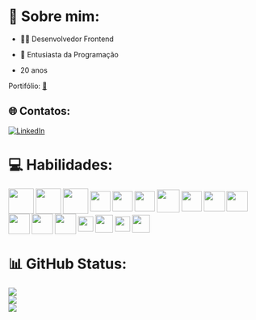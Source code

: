 # 💫 Sobre mim:

 <!--![Header](https://github.com/D1ogooo/D1ogooo/assets/119339116/c58063c9-da85-4dc5-a581-f26f76579219) -->

- 👨‍🎓 Desenvolvedor Frontend

- 🔭 Entusiasta da Programação

- 20 anos

Portifólio: <a href='https://portifolio-ten-mauve.vercel.app/' target="_blank">🔭</a>

## 🌐 Contatos: 
[![LinkedIn](https://img.shields.io/badge/LinkedIn-%230077B5.svg?logo=linkedin&logoColor=white)](https://www.linkedin.com/in/diogo-ma%C3%A7al-70a18a2a6/)

# 💻 Habilidades:
<div style="display: inline_block">
<img align="center" height="50" width="50" src="https://img.icons8.com/?size=100&id=20909&format=png&color=000000" />
<img align="center" height="50" width="50" src="https://img.icons8.com/?size=100&id=7gdY5qNXaKC0&format=png&color=000000" />
<img align="center" height="50" width="50" src="https://img.icons8.com/?size=100&id=108784&format=png&color=000000" />
<img align="center" height="40" width="40" src="https://img.icons8.com/?size=100&id=Xf1sHBmY73hA&format=png&color=000000"/>  
<img align="center" height="40" width="40" src="https://img.icons8.com/?size=100&id=hsPbhkOH4FMe&format=png&color=000000" />
<img align="center" height="40" width="40" src="https://github.com/user-attachments/assets/e3725a7a-3954-4efd-b640-036f5c147742" />
<img align="center" height="45" width="45" src="https://github.com/user-attachments/assets/f6afaf23-81fe-4611-9af2-d50190b31556" />
<img align="center" height="40" width="40" src="https://github.com/user-attachments/assets/25ee59e0-1d3b-4d9e-a5a4-fd79e277a167" />
<img align="center" height="40" width="42" src="https://img.icons8.com/?size=100&id=123603&format=png&color=000000" />
<img align="center" height="40" width="42" src="https://github.com/user-attachments/assets/658d70e1-2538-45fb-bd48-a77eb4061be6" /> 
<img align="center" height="40" width="42" src="https://images.seeklogo.com/logo-png/51/1/shadcn-ui-logo-png_seeklogo-519786.png?v=1957906705063198608" />
<img align="center" height="40" width="42" src="https://github.com/user-attachments/assets/1fe0a0d6-1187-40e3-b4e6-c711163b3ace" />
<img align="center" height="40" width="42" src="https://github.com/user-attachments/assets/b9136fcc-8da9-4ca4-83c7-e56926dada7a" />

  
<img align="center" height="30" width="30" src="https://github.com/D1ogooo/D1ogooo/assets/119339116/5706b31a-d57d-418b-bd42-2fce5833030c" /> 
<img align="center" height="35" width="35" src="https://img.icons8.com/?size=100&id=QBqFNfPPB2Kx&format=png&color=000000" />
<img align="center" height="30" width="30" src="https://github.com/D1ogooo/D1ogooo/assets/119339116/d5b09df4-a2e4-4b70-90b8-1ad40eb1dc3e" />
<img align="center" height="35" width="35" src="https://github.com/D1ogooo/D1ogooo/assets/119339116/a7f2e758-386a-4cb0-962d-d123757a21b7" />
</div>

# 📊 GitHub Status:
![](https://github-readme-stats.vercel.app/api?username=D1ogooo&theme=midnight-purple&hide_border=true&include_all_commits=false&count_private=false)<br/>
![](https://github-readme-streak-stats.herokuapp.com/?user=D1ogooo&theme=midnight-purple&hide_border=true)<br/>
![](https://github-readme-stats.vercel.app/api/top-langs/?username=D1ogooo&theme=midnight-purple&hide_border=true&include_all_commits=false&count_private=false&layout=compact)


